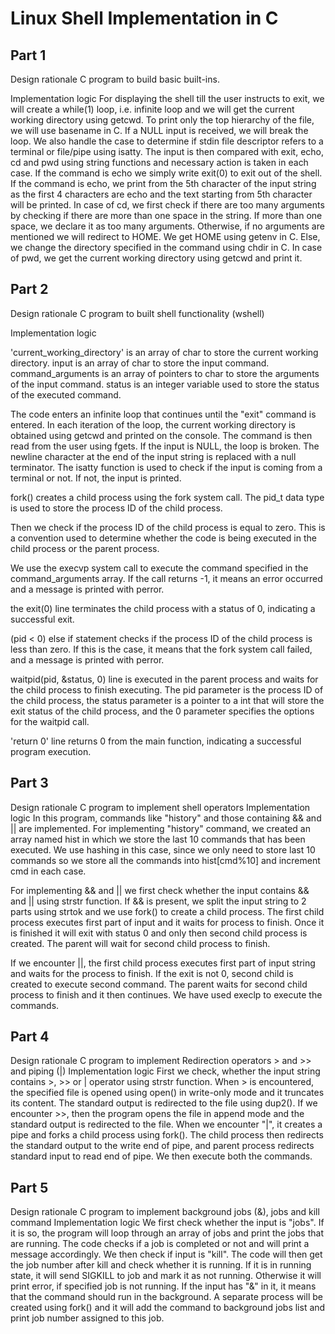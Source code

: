 # Linux Shell Implementation in C
Part 1
---

Design rationale
C program to build basic built-ins. 

Implementation logic 
For displaying the shell till the user instructs to exit, we will create a while(1) loop, i.e. infinite loop and we will get the current working directory using getcwd. To print only the top hierarchy of the file, we will use basename in C. If a NULL input is received, we will break the loop. We also handle the case to determine if stdin file descriptor refers to a terminal or file/pipe using isatty. The input is then compared with exit, echo, cd and pwd using string functions and necessary action is taken in each case. If the command is echo we simply write exit(0) to exit out of the shell. If the command is echo, we print from the 5th character of the input string as the first 4 characters are echo and the text starting from 5th character will be printed. In case of cd, we first check if there are too many arguments by checking if there are more than one space in the string. If more than one space, we declare it as too many arguments. Otherwise, if no arguments are mentioned we will redirect to HOME. We get HOME using getenv in C. Else, we change the directory specified in the command using chdir in C. In case of pwd, we get the current working directory using getcwd and print it.



Part 2
---

Design rationale 
C program to built shell functionality (wshell)

Implementation logic 

'current_working_directory' is an array of char to store the current working directory. input is an array of char to store the input command. command_arguments is an array of pointers to char to store the arguments of the input command. status is an integer variable used to store the status of the executed command. 

The code enters an infinite loop that continues until the "exit" command is entered. In each iteration of the loop, the current working directory is obtained using getcwd and printed on the console. The command is then read from the user using fgets. If the input is NULL, the loop is broken. The newline character at the end of the input string is replaced with a null terminator. The isatty function is used to check if the input is coming from a terminal or not. If not, the input is printed. 

fork() creates a child process using the fork system call. The pid_t data type is used to store the process ID of the child process.

Then we check if the process ID of the child process is equal to zero. This is a convention used to determine whether the code is being executed in the child process or the parent process.

We use the execvp system call to execute the command specified in the command_arguments array. If the call returns -1, it means an error occurred and a message is printed with perror.

the exit(0) line terminates the child process with a status of 0, indicating a successful exit.

(pid < 0) else if statement checks if the process ID of the child process is less than zero. If this is the case, it means that the fork system call failed, and a message is printed with perror.

waitpid(pid, &status, 0) line is executed in the parent process and waits for the child process to finish executing. The pid parameter is the process ID of the child process, the status parameter is a pointer to a int that will store the exit status of the child process, and the 0 parameter specifies the options for the waitpid call.

'return 0' line returns 0 from the main function, indicating a successful program execution.



Part 3
---
Design rationale 
C program to implement shell operators
Implementation logic 
In this program, commands like "history" and those containing && and || are implemented.
For implementing "history" command, we created an array named hist in which we store the last 10 commands that has been executed. We use hashing in this case, since we only need to store last 10 commands so we store all the commands into hist[cmd%10] and increment cmd in each case.

For implementing && and || we first check whether the input contains && and || using strstr function. If && is present, we split the input string to 2 parts using strtok and we use fork() to create a child process. The first child process executes first part of input and it waits for process to finish. Once it is finished it will exit with status 0 and only then second child process is created. The parent will wait for second child process to finish. 

If we encounter ||, the first child process executes first part of input string and waits for the process to finish. If the exit is not 0, second child is created to execute second command. The parent waits for second child process to finish and it then continues. We have used execlp to execute the commands.

Part 4
---
Design rationale 
C program to implement Redirection operators > and >> and piping (|)
Implementation logic 
First we check, whether the input string contains >, >> or | operator using strstr function. When > is encountered, the specified file is opened using open() in write-only mode and it truncates its content. The standard output is redirected to the file using dup2(). If we encounter >>, then the program opens the file in append mode and the standard output is redirected to the file. When we encounter "|", it creates a pipe and forks a child process using fork(). The child process then redirects the standard output to the write end of pipe, and parent process redirects standard input to read end of pipe. We then execute both the commands.



Part 5
---
Design rationale 
C program to implement background jobs (&), jobs and kill command
Implementation logic 
We first check whether the input is "jobs". If it is so, the program will loop through an array of jobs and print the jobs that are running. The code checks if a job is completed or not and will print a message accordingly.
We then check if input is "kill". The code will then get the job number after kill and check whether it is running. If it is in running state, it will send SIGKILL to job and mark it as not running. Otherwise it will print error, if specified job is not running.
If the input has "&" in it, it means that the command should run in the background. A separate process will be created using fork() and it will add the command to background jobs list and print job number assigned to this job.
